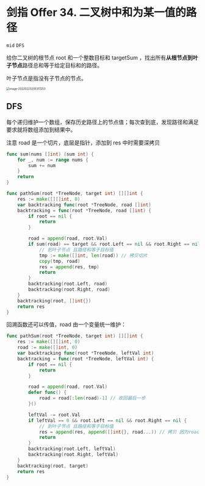 # 剑指 Offer 34. 二叉树中和为某一值的路径

`mid` `DFS`

给你二叉树的根节点 root 和一个整数目标和 targetSum ，找出所有**从根节点到叶子节点**路径总和等于给定目标和的路径。

叶子节点是指没有子节点的节点。

<img src="https://markdown-1303167219.cos.ap-shanghai.myqcloud.com/image-20220223205317253.png" alt="image-20220223205317253" style="zoom: 50%;" />

## DFS

每个递归维护一个数组，保存历史路径上的节点值；每次查到底，发现路径和满足要求就将数组添加到结果中。

注意 road 是一个切片，底层是指针，添加到 res 中时需要深拷贝

```go
func sum(nums []int) (sum int) {
	for _, num := range nums {
		sum += num
	}
	return
}

func pathSum(root *TreeNode, target int) [][]int {
	res := make([][]int, 0)
	var backtracking func(root *TreeNode, road []int)
	backtracking = func(root *TreeNode, road []int) {
		if root == nil {
			return
		}

		road = append(road, root.Val)
		if sum(road) == target && root.Left == nil && root.Right == nil {
			// 到叶子节点 且路径和等于目标值
			tmp := make([]int, len(road)) // 拷贝切片
			copy(tmp, road)
			res = append(res, tmp)
			return
		}
		backtracking(root.Left, road)
		backtracking(root.Right, road)
	}
	backtracking(root, []int{})
	return res
}
```

回溯函数还可以传值，road 由一个变量统一维护：

```go
func pathSum(root *TreeNode, target int) [][]int {
	res := make([][]int, 0)
	road := make([]int, 0)
	var backtracking func(root *TreeNode, leftVal int)
	backtracking = func(root *TreeNode, leftVal int) {
		if root == nil {
			return
		}

		road = append(road, root.Val)
		defer func() {
			road = road[:len(road)-1] // 收回最后一步
		}()

		leftVal -= root.Val
		if leftVal == 0 && root.Left == nil && root.Right == nil {
			// 到叶子节点 且路径和等于目标值
			res = append(res, append([]int{}, road...)) // 拷贝 因为road唯一 会不断变化
			return
		}
		backtracking(root.Left, leftVal)
		backtracking(root.Right, leftVal)
	}
	backtracking(root, target)
	return res
}
```



